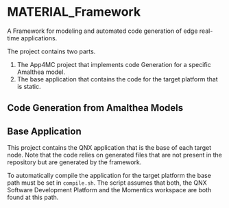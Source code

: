 # MATERIAL_Framework
A Framework for modeling and automated code generation of edge real-time applications.

The project contains two parts. 
1) The App4MC project that implements code Generation for a specific Amalthea model.
2) The base application that contains the code for the target platform that is static.
 
## Code Generation from Amalthea Models


## Base Application 
This project contains the QNX application that is the base of each target node. 
Note that the code relies on generated files that are not present in the repository but are generated by the framework. 

To automatically compile the application for the target platform the base path must be set in `compile.sh`.
The script assumes that both, the QNX Software Development Platform and the Momentics workspace are both found at this path. 
